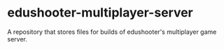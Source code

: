 # edushooter-multiplayer-server
A repository that stores files for builds of edushooter's multiplayer game server.
